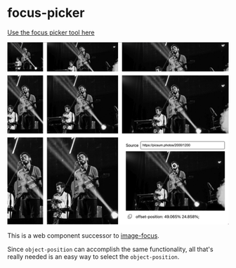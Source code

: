 # focus-picker

[Use the focus picker tool here](https://focus-picker.pages.dev/)

![Example showing focus picker in use](./public/focus-picker.png)

This is a web component successor to [image-focus](https://github.com/third774/image-focus).

Since `object-position` can accomplish the same functionality, all that's really needed is an easy way to select the `object-position`.
